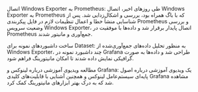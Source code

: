 اتصال Windows Exporter به Prometheus:
طی روزهای اخیر، اتصال Windows Exporter به Prometheus که با باگ همراه بود، بررسی و اشکال‌زدایی شد. پس از شناسایی منشأ خطا و اعمال تنظیمات لازم در فایل پیکربندی Prometheus و بررسی وضعیت سرویس Windows Exporter، اتصال پایدار برقرار شد و داده‌ها با موفقیت در Prometheus جمع‌آوری و مانیتور شدند.

ساخت داشبوردهای نمونه برای Dataset:
به منظور تحلیل داده‌های جمع‌آوری‌شده از Windows Exporter، چند داشبورد نمونه در Grafana طراحی شد و داده‌ها به صورت گرافیکی نمایش داده شدند تا امکان مانیتورینگ فراهم شود.

مطالعه ویدیوی آموزشی درباره لینوکس و Grafana:
یک ویدیوی آموزشی درباره اصول پایه‌ای سیستم‌عامل لینوکس و همچنین آشنایی با قابلیت‌های کلیدی Grafana مشاهده شد که به درک بهتر ابزارهای مانیتورینگ کمک کرد.